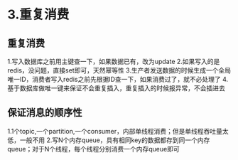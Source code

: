 # 3.重复消费

## 重复消费

1.写入数据库之前用主键查一下，如果数据已有，改为update
2.如果写入的是redis，没问题，直接set即可，天然幂等性
3.生产者发送数据的时候生成一个全局唯一ID，消费者写入redis之前先根据ID查一下，如果消费过了，就不必处理了
4.基于数据库做唯一键来保证不会重复插入，重复插入的时候报异常，不会插进去

## 保证消息的顺序性

1.1个topic,一个partition,一个consumer，内部单线程消费；但是单线程吞吐量太低，一般不用
2.写N个内存queue，具有相同key的数据都存到同一个内存queue；对于N个线程，每个线程分别消费一个内存queue即可